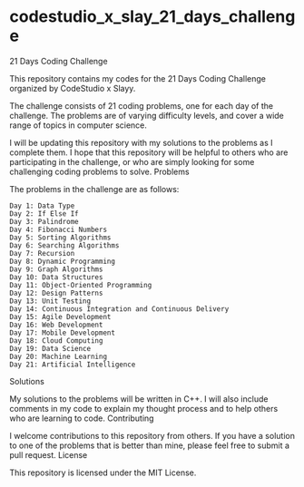 # codestudio_x_slay_21_days_challenge
21 Days Coding Challenge

This repository contains my codes for the 21 Days Coding Challenge organized by CodeStudio x Slayy.

The challenge consists of 21 coding problems, one for each day of the challenge. The problems are of varying difficulty levels, and cover a wide range of topics in computer science.

I will be updating this repository with my solutions to the problems as I complete them. I hope that this repository will be helpful to others who are participating in the challenge, or who are simply looking for some challenging coding problems to solve.
Problems

The problems in the challenge are as follows:

    Day 1: Data Type
    Day 2: If Else If
    Day 3: Palindrome
    Day 4: Fibonacci Numbers
    Day 5: Sorting Algorithms
    Day 6: Searching Algorithms
    Day 7: Recursion
    Day 8: Dynamic Programming
    Day 9: Graph Algorithms
    Day 10: Data Structures
    Day 11: Object-Oriented Programming
    Day 12: Design Patterns
    Day 13: Unit Testing
    Day 14: Continuous Integration and Continuous Delivery
    Day 15: Agile Development
    Day 16: Web Development
    Day 17: Mobile Development
    Day 18: Cloud Computing
    Day 19: Data Science
    Day 20: Machine Learning
    Day 21: Artificial Intelligence

Solutions

My solutions to the problems will be written in C++. I will also include comments in my code to explain my thought process and to help others who are learning to code.
Contributing

I welcome contributions to this repository from others. If you have a solution to one of the problems that is better than mine, please feel free to submit a pull request.
License

This repository is licensed under the MIT License.
